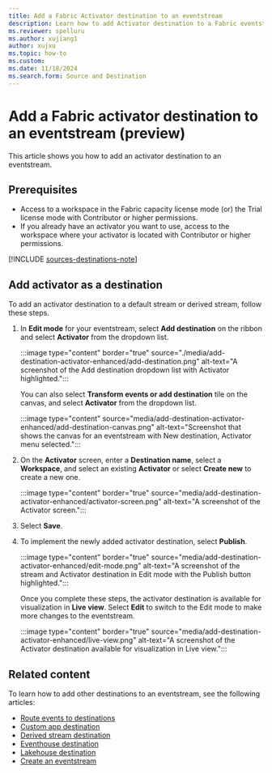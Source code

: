 ```yaml
---
title: Add a Fabric Activator destination to an eventstream
description: Learn how to add Activator destination to a Fabric eventstream. This feature is currently in preview.
ms.reviewer: spelluru
ms.author: xujiang1
author: xujxu
ms.topic: how-to
ms.custom:
ms.date: 11/18/2024
ms.search.form: Source and Destination
---
```


# Add a Fabric activator destination to an eventstream (preview)

This article shows you how to add an activator destination to an eventstream.

## Prerequisites

- Access to a workspace in the Fabric capacity license mode (or) the Trial license mode with Contributor or higher permissions. 
- If you already have an activator you want to use, access to the workspace where your activator is located with Contributor or higher permissions.

[!INCLUDE [sources-destinations-note](./includes/sources-destinations-note.md)]

## Add activator as a destination

To add an activator destination to a default stream or derived stream, follow these steps.

1. In **Edit mode** for your eventstream, select **Add destination** on the ribbon and select **Activator** from the dropdown list.

   :::image type="content" border="true" source="./media/add-destination-activator-enhanced/add-destination.png" alt-text="A screenshot of the Add destination dropdown list with Activator highlighted.":::

    You can also select **Transform events or add destination** tile on the canvas, and select **Activator** from the dropdown list. 

   :::image type="content" source="media/add-destination-activator-enhanced/add-destination-canvas.png" alt-text="Screenshot that shows the canvas for an eventstream with New destination, Activator menu selected.":::

1. On the **Activator** screen, enter a **Destination name**, select a **Workspace**, and select an existing **Activator** or select **Create new** to create a new one.

   :::image type="content" border="true" source="media/add-destination-activator-enhanced/activator-screen.png" alt-text="A screenshot of the Activator screen.":::

1. Select **Save**.
1. To implement the newly added activator destination, select **Publish**.

   :::image type="content" border="true" source="media/add-destination-activator-enhanced/edit-mode.png" alt-text="A screenshot of the stream and Activator destination in Edit mode with the Publish button highlighted.":::

   Once you complete these steps, the activator destination is available for visualization in **Live view**. Select **Edit** to switch to the Edit mode to make more changes to the eventstream.

   :::image type="content" border="true" source="media/add-destination-activator-enhanced/live-view.png" alt-text="A screenshot of the Activator destination available for visualization in Live view.":::

## Related content

To learn how to add other destinations to an eventstream, see the following articles: 

- [Route events to destinations](add-manage-eventstream-destinations.md)
- [Custom app destination](add-destination-custom-app.md)
- [Derived stream destination](add-destination-derived-stream.md)
- [Eventhouse destination](add-destination-kql-database.md)
- [Lakehouse destination](add-destination-lakehouse.md)
- [Create an eventstream](create-manage-an-eventstream.md)
